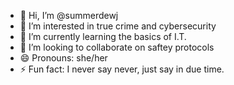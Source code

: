 - 👋 Hi, I’m @summerdewj
- 👀 I’m interested in true crime and cybersecurity
- 🌱 I’m currently learning the basics of I.T.
- 💞️ I’m looking to collaborate on saftey protocols
- 😄 Pronouns: she/her
- ⚡ Fun fact: I never say never, just say in due time.

<!---
summerdewj/summerdewj is a ✨ special ✨ repository because its `README.md` (this file) appears on your GitHub profile.
You can click the Preview link to take a look at your changes.
--->
